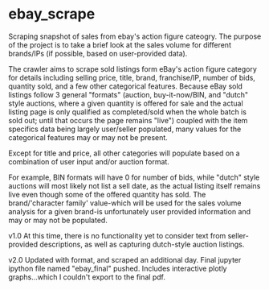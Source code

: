 # ebay_scrape
Scraping snapshot of sales from ebay's action figure cateogry. The purpose of the project is to take a brief look at the sales volume for different brands/IPs (if possible, based on user-provided data).

The crawler aims to scrape sold listings form eBay's action figure category for details including selling price, title, brand, franchise/IP, number of bids, quantity sold, and a few other categorical features. Because eBay sold listings follow 3 general "formats" (auction, buy-it-now/BIN, and "dutch" style auctions, where a given quantity is offered for sale and the actual listing page is only qualified as completed/sold when the whole batch is sold out; until that occurs the page remains "live") coupled with the item specifics data being largely user/seller populated, many values for the categorical features may or may not be present.

Except for title and price, all other categories will populate based on a combination of user input and/or auction format.

For example, BIN formats will have 0 for number of bids, while "dutch" style auctions will most likely not list a sell date, as the actual listing itself remains live even though some of the offered quantity has sold. The brand/'character family' value-which will be used for the sales volume analysis for a given brand-is unfortunately user provided information and may or may not be populated.

v1.0
At this time, there is no functionality yet to consider text from seller-provided descriptions, as well as capturing dutch-style auction listings.

v2.0
Updated with format, and scraped an additional day. Final jupyter ipython file named "ebay_final" pushed. Includes interactive plotly graphs...which I couldn't export to the final pdf.
